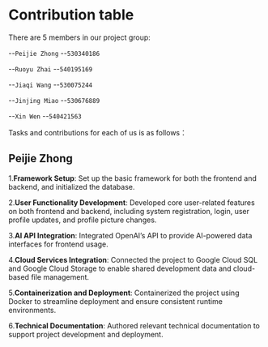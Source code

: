 # Contribution table

There are 5 members in our project group:

--`Peijie Zhong`  --`530340186`  

--`Ruoyu Zhai`    --`540195169`

--`Jiaqi Wang`    --`530075244`

--`Jinjing Miao`  --`530676889`

--`Xin Wen`       --`540421563`

Tasks and contributions for each of us is as follows：

## **Peijie Zhong**

1.**Framework Setup**:
Set up the basic framework for both the frontend and backend, and initialized the database.

2.**User Functionality Development**:
Developed core user-related features on both frontend and backend, including system registration, login, user profile updates, and profile picture changes.

3.**AI API Integration**:
Integrated OpenAI’s API to provide AI-powered data interfaces for frontend usage.

4.**Cloud Services Integration**:
Connected the project to Google Cloud SQL and Google Cloud Storage to enable shared development data and cloud-based file management.

5.**Containerization and Deployment**:
Containerized the project using Docker to streamline deployment and ensure consistent runtime environments.

6.**Technical Documentation**:
Authored relevant technical documentation to support project development and deployment.



## 
